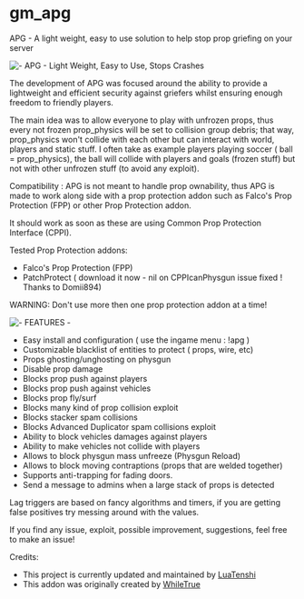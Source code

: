 # gm_apg
APG - A light weight, easy to use solution to help stop prop griefing on your server

![- APG - Light Weight, Easy to Use, Stops Crashes](https://i.imgur.com/BK0N7jj.jpg "APG - Light Weight, Easy to Use, Stops Crashes")

The development of APG was focused around the ability to provide a lightweight and efficient security against griefers whilst ensuring enough freedom to friendly players.

The main idea was to allow everyone to play with unfrozen props, thus every not frozen prop_physics will be set to collision group debris; that way, prop_physics won't collide with each other but can interact with world, players and static stuff.
I often take as example players playing soccer ( ball = prop_physics), the ball will collide with players and goals (frozen stuff) but not with other unfrozen stuff (to avoid any exploit).

Compatibility :
APG is not meant to handle prop ownability, thus APG is made to work along side with a prop protection addon such as        Falco's Prop Protection (FPP) or other Prop Protection addon.

It should work as soon as these are using Common Prop Protection Interface (CPPI).
    
Tested Prop Protection addons:
* Falco's Prop Protection (FPP)
* PatchProtect ( download it now - nil on CPPIcanPhysgun issue fixed ! Thanks to Domii894)

WARNING: Don't use more then one prop protection addon at a time!

![- FEATURES -](https://i.imgur.com/IM0forg.jpg "Features")

* Easy install and configuration ( use the ingame menu : !apg )
* Customizable blacklist of entities to protect ( props, wire, etc)
* Props ghosting/unghosting on physgun
* Disable prop damage
* Blocks prop push against players
* Blocks prop push against vehicles
* Blocks prop fly/surf
* Blocks many kind of prop collision exploit
* Blocks stacker spam collisions
* Blocks Advanced Duplicator spam collisions exploit
* Ability to block vehicles damages against players
* Ability to make vehicles not collide with players
* Allows to block physgun mass unfreeze (Physgun Reload)
* Allows to block moving contraptions (props that are welded together)
* Supports anti-trapping for fading doors.
* Send a message to admins when a large stack of props is detected

Lag triggers are based on fancy algorithms and timers, if you are getting false positives try messing around with the values.

If you find any issue, exploit, possible improvement, suggestions, feel free to make an issue!

Credits:
* This project is currently updated and maintained by [LuaTenshi](http://steamcommunity.com/profiles/76561198096713277)
* This addon was originally created by [WhileTrue](http://steamcommunity.com/profiles/76561197972967270)
